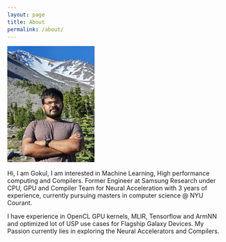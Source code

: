 ```yaml
---
layout: page
title: About
permalink: /about/
---
```


<img src="./assets/images/My_Photot.jpg" width="200"/>

Hi, I am Gokul, I am interested in Machine Learning, High performance computing and Compilers. Former Engineer at Samsung Research under CPU, GPU and Compiler Team for Neural Acceleration with 3 years of experience, currently pursuing masters in computer science @ NYU Courant.

I have experience in OpenCL GPU kernels, MLIR, Tensorflow and ArmNN and optimized lot of USP use cases for Flagship Galaxy Devices. My Passion currently lies in exploring the Neural Accelerators and Compilers.

